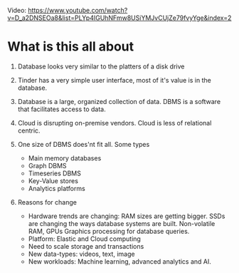 Video: https://www.youtube.com/watch?v=D_a2DNSEOa8&list=PLYp4IGUhNFmw8USiYMJvCUjZe79fvyYge&index=2

# What is this all about

1. Database looks very similar to the platters of a disk drive
2. Tinder has a very simple user interface, most of it's value is in the database.
3. Database is a large, organized collection of data. DBMS is a software that facilitates access to data.
4. Cloud is disrupting on-premise vendors. Cloud is less of relational centric.
5. One size of DBMS does'nt fit all. Some types
    - Main memory databases
    - Graph DBMS
    - Timeseries DBMS
    - Key-Value stores
    - Analytics platforms

6. Reasons for change
    - Hardware trends are changing: RAM sizes are getting bigger. SSDs are changing the ways database systems are built. Non-volatile RAM, GPUs Graphics processing for database queries.
    - Platform: Elastic and Cloud computing
    - Need to scale storage and transactions 
    - New data-types: videos, text, image
    - New workloads: Machine learning, advanced analytics and AI.